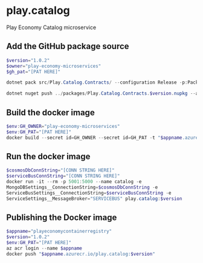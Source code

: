 # play.catalog
Play Economy Catalog microservice


## Add the GitHub package source
```powershell
$version="1.0.2"
$owner="play-economy-microservices"
$gh_pat="[PAT HERE]"

dotnet pack src/Play.Catalog.Contracts/ --configuration Release -p:PackageVersion=$version -p:RepositoryUrl=https://github.com/$owner/play.catalog -o ../packages

dotnet nuget push ../packages/Play.Catalog.Contracts.$version.nupkg --api-key $gh_pat --source "github"
```

## Build the docker image
```powershell
$env:GH_OWNER="play-economy-microservices"
$env:GH_PAT="[PAT HERE]"
docker build --secret id=GH_OWNER --secret id=GH_PAT -t "$appname.azurecr.io/play.catalog:$version" .
```

## Run the docker image
```powershell
$cosmosDbConnString="[CONN STRING HERE]"
$serviceBusConnString="[CONN STRING HERE]"
docker run -it --rm -p 5001:5000 --name catalog -e 
MongoDBSettings__ConnectionString=$cosmosDbConnString -e 
ServiceBusSettings__ConnectionString=$serviceBusConnString -e
ServiceSettings__MessageBroker="SERVICEBUS" play.catalog:$version
```

## Publishing the Docker image
```powershell
$appname="playeconomycontainerregistry"
$version="1.0.2"
$env:GH_PAT="[PAT HERE]"
az acr login --name $appname
docker push "$appname.azurecr.io/play.catalog:$version"
```
